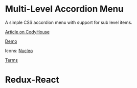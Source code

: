 Multi-Level Accordion Menu
=========
A simple CSS accordion menu with support for sub level items.

[Article on CodyHouse](https://codyhouse.co/gem/css-multi-level-accordion-menu)

[Demo](https://codyhouse.co/demo/multi-level-accordion-menu/index.html)

Icons: [Nucleo](https://nucleoapp.com/)
 
[Terms](https://codyhouse.co/terms/)
# Redux-React
